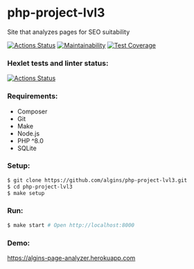 # php-project-lvl3
Site that analyzes pages for SEO suitability

[![Actions Status](https://github.com/algins/php-project-lvl3/workflows/CI/badge.svg)](https://github.com/algins/php-project-lvl3/actions)
[![Maintainability](https://api.codeclimate.com/v1/badges/3c3c4d4524d9569bee6b/maintainability)](https://codeclimate.com/github/algins/php-project-lvl3/maintainability)
[![Test Coverage](https://api.codeclimate.com/v1/badges/3c3c4d4524d9569bee6b/test_coverage)](https://codeclimate.com/github/algins/php-project-lvl3/test_coverage)

### Hexlet tests and linter status:
[![Actions Status](https://github.com/algins/php-project-lvl3/workflows/hexlet-check/badge.svg)](https://github.com/algins/php-project-lvl3/actions)

### Requirements:
* Composer
* Git
* Make
* Node.js
* PHP ^8.0
* SQLite

### Setup:
```sh
$ git clone https://github.com/algins/php-project-lvl3.git
$ cd php-project-lvl3
$ make setup
```

### Run:
```sh
$ make start # Open http://localhost:8000
```

### Demo:
https://algins-page-analyzer.herokuapp.com
